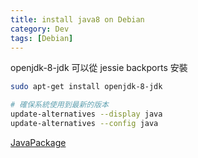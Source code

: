 ```yaml
---
title: install java8 on Debian
category: Dev
tags: [Debian]
---
```


<!--more-->
openjdk-8-jdk 可以從 jessie backports 安裝

```sh
sudo apt-get install openjdk-8-jdk

# 確保系統使用到最新的版本
update-alternatives --display java
update-alternatives --config java 
```

[JavaPackage]( https://wiki.debian.org/JavaPackage )
